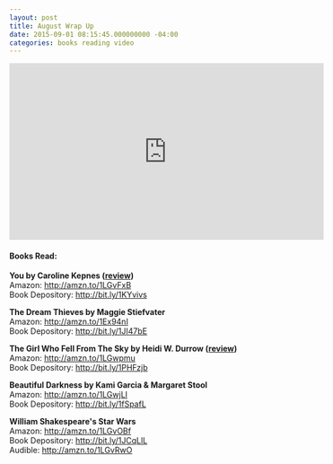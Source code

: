 ```yaml
---
layout: post
title: August Wrap Up
date: 2015-09-01 08:15:45.000000000 -04:00
categories: books reading video
---
```

<iframe width="560" height="315" src="https://www.youtube.com/embed/uG-QzfXSqcg" frameborder="0" allowfullscreen></iframe>
<h4>Books Read:</h4>
<p><strong>You by Caroline Kepnes (<a href="">review</a>)</strong><br />
Amazon: <a href="http://amzn.to/1LGvFxB">http://amzn.to/1LGvFxB</a><br />
Book Depository: <a href="http://bit.ly/1KYvivs">http://bit.ly/1KYvivs</a></p>
<p><strong>The Dream Thieves by Maggie Stiefvater</strong><br />
Amazon: <a href="http://amzn.to/1Ex94nI">http://amzn.to/1Ex94nI</a><br />
Book Depository: <a href="http://bit.ly/1JI47bE">http://bit.ly/1JI47bE</a></p>
<p><strong>The Girl Who Fell From The Sky by Heidi W. Durrow (<a href="">review</a>)</strong><br />
Amazon: <a href="http://amzn.to/1LGwpmu">http://amzn.to/1LGwpmu</a><br />
Book Depository: <a href="http://bit.ly/1PHFzjb">http://bit.ly/1PHFzjb</a></p>
<p><strong>Beautiful Darkness by Kami Garcia &amp; Margaret Stool</strong><br />
Amazon: <a href="http://amzn.to/1LGwjLI">http://amzn.to/1LGwjLI</a><br />
Book Depository: <a href="http://bit.ly/1fSpafL">http://bit.ly/1fSpafL</a></p>
<p><strong>William Shakespeare's Star Wars</strong><br />
Amazon: <a href="http://amzn.to/1LGvOBf">http://amzn.to/1LGvOBf</a><br />
Book Depository: <a href="http://bit.ly/1JCqLlL">http://bit.ly/1JCqLlL</a><br />
Audible: <a href="http://amzn.to/1LGvRwO">http://amzn.to/1LGvRwO</a></p>
